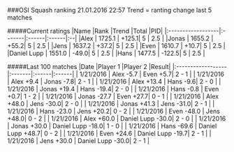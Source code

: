 ###OSI Squash ranking 21.01.2016 22:57
Trend = ranting change last 5 matches

#####Current ratings
|Name              |Rank   |Trend |Total  |PID|
|:------------------|:-------|:------|:------|:--|
|Alex               | 1725.1 | +125.1| 5 | 2.5 |
|Jonas              | 1655.2 | +55.2| 5 | 2.5 |
|Jens               | 1637.2 | +37.2| 5 | 2.5 |
|Even               | 1610.7 | +10.7| 5 | 2.5 |
|Daniel Lupp        | 1551.0 | -49.0| 5 | 2.5 |
|Hans               | 1477.5 | -122.5| 5 | 2.5 |

#####Last 100 matches
|Date              |Player 1   |Player 2 |Result| 
|:------------------|:-------|:------|:------|
| 1/21/2016 | Alex -5.7 | Even +5.7| 2 - 1 |
| 1/21/2016 | Alex +9.4 | Jonas -7.8| 2 - 1 |
| 1/21/2016 | Alex +13.4 | Hans -9.6| 2 - 0 |
| 1/21/2016 | Jonas +19.4 | Hans -19.4| 2 - 0 |
| 1/21/2016 | Hans -0.8 | Even +0.7| 1 - 2 |
| 1/21/2016 | Jonas -27.7 | Even +27.7| 0 - 1 |
| 1/21/2016 | Alex +48.0 | Jens -30.0| 2 - 0 |
| 1/21/2016 | Jonas +41.3 | Jens -31.0| 2 - 1 |
| 1/21/2016 | Hans -23.0 | Jens +20.2| 0 - 2 |
| 1/21/2016 | Even -48.0 | Jens +48.0| 0 - 2 |
| 1/21/2016 | Alex +60.0 | Daniel Lupp -30.0| 2 - 0 |
| 1/21/2016 | Jonas +30.0 | Daniel Lupp -18.0| 1 - 0 |
| 1/21/2016 | Hans -69.6 | Daniel Lupp +48.7| 0 - 2 |
| 1/21/2016 | Even +24.6 | Daniel Lupp -19.7| 2 - 1 |
| 1/21/2016 | Jens +30.0 | Daniel Lupp -30.0| 2 - 1 |

